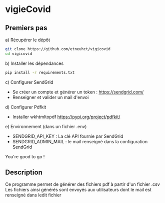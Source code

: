 # vigieCovid

## Premiers pas
a) Récupérer le dépôt
```bash
git clone https://github.com/etneuhct/vigicovid
cd vigicovid
```

b) Installer les dépendances
```bash
pip install -r requirements.txt
```
c) Configurer SendGrid
- Se créer un compte et générer un token : https://sendgrid.com/
- Renseigner et valider un mail d'envoi

d) Configurer Pdfkit
- Installer wkhtmltopdf https://pypi.org/project/pdfkit/

e) Environnement (dans un fichier .env)
- SENDGRID_API_KEY : La clé API fournie par SendGrid
- SENDGRID_ADMIN_MAIL : le mail renseigné dans la configuration SendGrid

You're good to go !

## Description

Ce programme permet de générer des fichiers pdf à partir d'un fichier .csv
Les fichiers ainsi générés sont envoyés aux utilisateurs dont le mail est renseigné
dans ledit fichier
